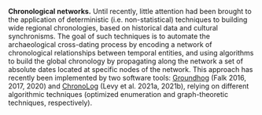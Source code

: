 **Chronological networks.** Until recently, little attention had been brought to the application of deterministic (i.e. non-statistical) techniques to building wide regional chronologies, based on historical data and cultural synchronisms. The goal of such techniques is to automate the archaeological cross-dating process by encoding a network of chronological relationships between temporal entities, and using algorithms to build the global chronology by propagating along the network a set of absolute dates located at specific nodes of the network. This approach has recently been implemented by two software tools: [Groundhog](http://www.groundhogchronology.com/) (Falk 2016, 2017, 2020\) and [ChronoLog](https://chrono.ulb.be/) (Levy et al. 2021a, 2021b), relying on different algorithmic techniques (optimized enumeration and graph-theoretic techniques, respectively). 
